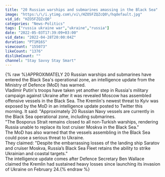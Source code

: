 ```yaml
---
title: "20 Russian warships and submarines amassing in the Black Sea"
image: "https:\/\/i.ytimg.com\/vi\/HZO5FZQZcQ0\/hqdefault.jpg"
vid_id: "HZO5FZQZcQ0"
categories: "News-Politics"
tags: ["russia ukraine war","ukraine","russia"]
date: "2022-05-03T17:39:09+03:00"
vid_date: "2022-04-28T20:00:04Z"
duration: "PT1M16S"
viewcount: "155073"
likeCount: "1376"
dislikeCount: ""
channel: "Stay Savvy Stay Smart"
---
```

{% raw %}APPROXIMATELY 20 Russian warships and submarines have entered the Black Sea's operational zone, an intelligence update from the Ministry of Defence (MoD) has warned.<br />Vladimir Putin's troops have taken yet another step in Russia's military campaign against Ukraine after it was revealed Moscow has assembled offensive vessels in the Black Sea. The Kremlin's newest threat to Kyiv was exposed by the MoD in an intelligence update posted to Twitter this morning. It said: &quot;Approximately 20 Russian Navy vessels are currently in the Black Sea operational zone, including submarines.<br />&quot;The Bosporus Strait remains closed to all non-Turkish warships, rendering Russia unable to replace its lost cruiser Moskva in the Black Sea.&quot;<br />The MoD has also warned that the vessels assembling in the Black Sea could pose a serious threat to Ukraine.<br />They claimed: &quot;Despite the embarrassing losses of the landing ship Saratov and cruiser Moskva, Russia’s Black Sea Fleet retains the ability to strike Ukrainian and coastal targets.&quot;<br />The intelligence update comes after Defence Secretary Ben Wallace claimed the Kremlin had sustained heavy losses since launching its invasion of Ukraine on February 24.{% endraw %}
